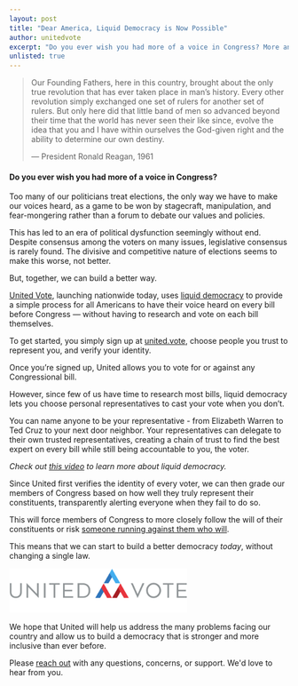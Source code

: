 ```yaml
---
layout: post
title: "Dear America, Liquid Democracy is Now Possible"
author: unitedvote
excerpt: "Do you ever wish you had more of a voice in Congress? More and more of today’s politicians treat elections as a game to be won by stagecraft, manipulation, and fear-mongering rather than a forum to debate our values and policies. But, together, we can build a better way."
unlisted: true
---
```


> Our Founding Fathers, here in this country, brought about the only true revolution that has ever taken place in man’s history. Every other revolution simply exchanged one set of rulers for another set of rulers. But only here did that little band of men so advanced beyond their time that the world has never seen their like since, evolve the idea that you and I have within ourselves the God-given right and the ability to determine our own destiny.
>
> — President Ronald Reagan, 1961

#### Do you ever wish you had more of a voice in Congress?

Too many of our politicians treat elections, the only way we have to make our voices heard, as a game to be won by stagecraft, manipulation, and fear-mongering rather than a forum to debate our values and policies.

This has led to an era of political dysfunction seemingly without end. Despite consensus among the voters on many issues, legislative consensus is rarely found. The divisive and competitive nature of elections seems to make this worse, not better.

But, together, we can build a better way.

[United Vote](https://united.vote), launching nationwide today, uses [liquid democracy](https://blog.united.vote/2016/09/21/what-is-liquid-democracy/) to provide a simple process for all Americans to have their voice heard on every bill before Congress — without having to research and vote on each bill themselves.

To get started, you simply sign up at [united.vote](https://united.vote), choose people you trust to represent you, and verify your identity.

Once you’re signed up, United allows you to vote for or against any Congressional bill.

However, since few of us have time to research most bills, liquid democracy lets you choose personal representatives to cast your vote when you don’t.

You can name anyone to be your representative - from Elizabeth Warren to Ted Cruz to your next door neighbor. Your representatives can delegate to their own trusted representatives, creating a chain of trust to find the best expert on every bill while still being accountable to you, the voter.

*Check out [this video](https://60.united.vote) to learn more about liquid democracy.*

Since United first verifies the identity of every voter, we can then grade our members of Congress based on how well they truly represent their constituents, transparently alerting everyone when they fail to do so.

This will force members of Congress to more closely follow the will of their constituents or risk [someone running against them who will](https://blog.united.vote/2017/07/04/running-liquid-democracy-candidates/).

This means that we can start to build a better democracy *today*, without changing a single law.

[<img src="/assets/article_images/2017-11-06-dear-america/united-vote-logo-100px.png" alt="" style="height: 80px;">](https://united.vote)

We hope that United will help us address the many problems facing our country and allow us to build a democracy that is stronger and more inclusive than ever before.

Please [reach out](mailto:help@united.vote) with any questions, concerns, or support. We'd love to hear from you.
